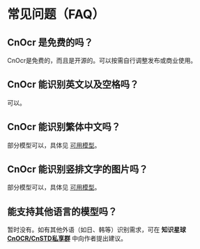 # 常见问题（FAQ）

## CnOcr 是免费的吗？

CnOcr是免费的，而且是开源的。可以按需自行调整发布或商业使用。

## CnOcr 能识别英文以及空格吗？

可以。

## CnOcr 能识别繁体中文吗？

部分模型可以，具体见 [可用模型](models.md)。

## CnOcr 能识别竖排文字的图片吗？

部分模型可以，具体见 [可用模型](models.md)。

## 能支持其他语言的模型吗？

暂时没有。如有其他外语（如日、韩等）识别需求，可在 **知识星球** [**CnOCR/CnSTD私享群**](https://t.zsxq.com/FEYZRJQ) 中向作者提出建议。
